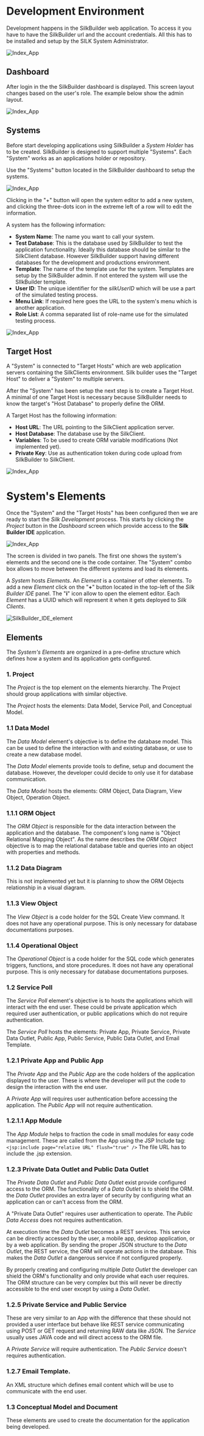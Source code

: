 # Development Environment

Development happens in the SilkBuilder web application. To access it you have to have the SilkBuilder url and the account credentials. All this has to be installed and setup by the SILK System Administrator.

![Index_App](assets/SilkBuilder_login.png)

## Dashboard

After login in the the SilkBuilder dashboard is displayed. This screen layout changes based on the user's role. The example below show the admin layout.

![Index_App](assets/SilkBuilder_dashboard.png)

## Systems

Before start developing applications using SilkBuilder a *System Holder* has to be created. SilkBuilder is designed to support multiple "Systems". Each "System" works as an applications holder or repository. 

Use the "Systems" button located in the SilkBuilder dashboard to setup the systems.

![Index_App](assets/SilkBuilder_systems.png)

Clicking in the "+" button will open the system editor to add a new system, and clicking the three-dots icon in the extreme left of a row will to edit the information.

 A system has the following information:

* **System Name**: The name you want to call your system.
* **Test Database**: This is the database used by SilkBuilder to test the application functionality. Ideally this database should be similar to the SilkClient database. However SilkBuilder support having different databases for the development and productions environment.
* **Template**: The name of the template use for the system. Templates are setup by the SilkBuilder admin. If not entered the system will use the SIlkBuilder template.
* **User ID**: The unique identifier for the *silkUserID* which will be use a part of the simulated testing process.
* **Menu Link**: If required here goes the URL to the system's menu which is another application.
* **Role List**: A comma separated list of role-name use for the simulated testing process.

![Index_App](assets/SilkBuilder_Systems_edit.png)

## Target Host

A "System" is connected to "Target Hosts" which are web application servers containing the SilkClients environment. Silk builder uses the "Target Host" to deliver a "System" to multiple servers.

After the "System" has been setup the next step is to create a Target Host. A minimal of one Target Host is necessary because SilkBuilder needs to know the target's "Host Database" to properly define the ORM.

A Target Host has the following information:

* **Host URL**: The URL pointing to the SilkClient application server.
* **Host Database**: The database use by the SilkClient.
* **Variables**: To be used to create ORM variable modifications (Not implemented yet).
* **Private Key**: Use as authentication token during code upload from SilkBuilder to SilkClient.  

![Index_App](assets/SilkBuilder_Systems_target.png)

# System's Elements

Once the "System" and the "Target Hosts" has been configured then we are ready to start the *Silk Development* process. This starts by clicking the *Project* button in the *Dashboard* screen which provide access to the **Silk Builder IDE** application.

![Index_App](assets/SilkBuilder_IDE.png)

The screen is divided in two panels. The first one shows the system's elements and the second one is the code container. The "System" combo box allows to move between the different systems and load its elements.

A *System* hosts *Elements*. An *Element* is a container of other elements. To add a new *Element* click on the "**+**" button located in the top-left of the *Silk Builder IDE* panel. The "**i**" icon allow to open the element editor. Each *Element* has a UUID which will represent it when it gets deployed to *Silk Clients*.

![SilkBuilder_IDE_element](assets/SilkBuilder_IDE_element.png)

## Elements

The *System's Elements* are organized in a pre-define structure which defines how a system and its application gets configured.

### 1. Project

The *Project* is the top element on the elements hierarchy. The Project should group applications with similar objective.

The *Project* hosts the elements: Data Model, Service Poll, and Conceptual Model.

### 1.1 Data Model

The *Data Model* element's objective is to define the database model. This can be used to define the interaction with and existing database, or use to create a new database model.

The *Data Model* elements provide tools to define, setup and document the database. However, the developer could decide to only use it for database communication.

The *Data Model* hosts the elements: ORM Object, Data Diagram, View Object, Operation Object.

### 1.1.1 ORM Object

The *ORM Object* is responsible for the data interaction between the application and the database. The component's long name is "Object Relational Mapping Object". As the name describes the *ORM Object* objective is to map the relational database table and queries into an object with properties and methods.

### 1.1.2 Data Diagram

This is not implemented yet but it is planning to show the ORM Objects relationship in a visual diagram.

### 1.1.3 View Object

 The *View Object* is a code holder for the SQL Create View command. It does not have any operational purpose. This is only necessary for database documentations purposes.

### 1.1.4 Operational Object

The *Operational Object* is a code holder for the SQL code which generates triggers, functions, and store procedures. It does not have any operational purpose. This is only necessary for database documentations purposes.

### 1.2 Service Poll

The *Service Poll* element's objective is to hosts the applications which will interact with the end user. These could be private application which required user authentication, or public applications which do not require authentication.

The *Service Poll* hosts the elements: Private App, Private Service, Private Data Outlet, Public App, Public Service, Public Data Outlet, and Email Template.

### 1.2.1 Private App and Public App

The *Private App* and the *Public App* are the code holders of the application displayed to the user. These is where the developer will put the code to design the interaction with the end user.

A *Private App* will requires user authentication before accessing the application. The *Public App* will not require authentication.

### 1.2.1.1 App Module

The *App Module* helps to fraction the code in small modules for easy code management. These are called from the App using the JSP Include tag: `<jsp:include page="relative URL" flush="true" />` The file URL has to include the .jsp extension.

### 1.2.3 Private Data Outlet and Public Data Outlet

The *Private Data Outlet* and *Public Data Outlet* exist provide configured access to the ORM. The functionality of a *Data Outlet* is to shield the ORM.  the *Data Outlet*  provides an extra layer of security by configuring what an application can or can't access from the ORM.

A "Private Data Outlet" requires user authentication to operate. The *Public Data Access* does not requires authentication.

At execution time the  *Data Outlet* becomes a REST services. This service can be directly accessed by the user, a mobile app, desktop application, or by a web application. By sending the proper JSON structure to the *Data Outlet*, the REST service, the ORM will operate actions in the database. This makes the *Data Outlet* a dangerous service if not configured properly.

By properly creating and configuring multiple *Data Outlet* the developer can shield the ORM's functionality and only provide what each user requires. The ORM structure can be very complex but this will never be directly accessible to the end user except by using a *Data Outlet*. 

### 1.2.5 Private Service and Public Service

These are very similar to an App with the difference that these should not provided a user interface but behave like REST service communicating using POST or GET request and returning RAW data like JSON. The *Service* usually uses JAVA code and will direct access to the ORM file.

A *Private Service* will require authentication. The *Public Service* doesn't requires authentication.

### 1.2.7 Email Template. 

An XML structure which defines email content which will be use to communicate with the end user.

### 1.3 Conceptual Model and Document

These elements are used to create the documentation for the application being developed.

